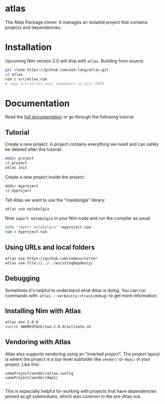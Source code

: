 # atlas
The Atlas Package cloner. It manages an isolated project that contains projects and dependencies.

# Installation

Upcoming Nim version 2.0 will ship with `atlas`. Building from source:

```sh
git clone https://github.com/nim-lang/atlas.git
cd atlas
nim c src/atlas.nim
# copy src/atlas[.exe] somewhere in your PATH
```

# Documentation

Read the [full documentation](./doc/atlas.md) or go through the following tutorial.

## Tutorial

Create a new project. A project contains everything we need and can safely be deleted after
this tutorial:

```sh
mkdir project
cd project
atlas init
```

Create a new project inside the project:

```sh
mkdir myproject
cd myproject
```

Tell Atlas we want to use the "malebolgia" library:

```sh
atlas use malebolgia
```

Now `import malebolgia` in your Nim code and run the compiler as usual:

```sh
echo "import malebolgia" >myproject.nim
nim c myproject.nim
```

## Using URLs and local folders

```sh
atlas use https://github.com/zedeus/nitter
atlas use file://../../existingDepdency/
```

## Debugging

Sometimes it's helpful to understand what Atlas is doing. You can run commands with: `atlas --verbosity:<trace|debug>` to get more information. 

## Installing Nim with Atlas

```sh
atlas env 2.0.0
source $WORKSPACE/nim-2.0.0/activate.sh
```

## Vendoring with Atlas

Atlas also supports vendoring using an "inverted project". The project layout is where the project is a top-level subfolder like `vendor/` or `deps/` in your project. Like this:

```
someProject/vendor/atlas.config
someProject/vendor/dep1/
...
```

This is especially helpful for working with projects that have dependencies pinned as git submodules, which was common in the pre-Atlas era.
